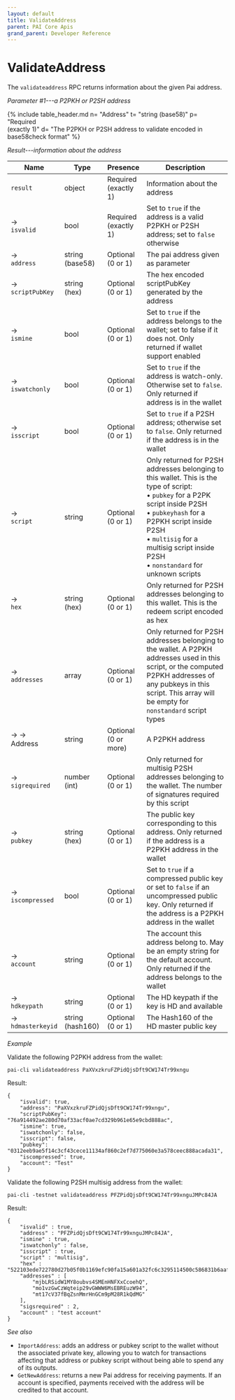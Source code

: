 ```yaml
---
layout: default
title: ValidateAddress
parent: PAI Core Apis
grand_parent: Developer Reference
---
```


ValidateAddress
=======================

The `validateaddress` RPC returns information about the given Pai address.

*Parameter #1---a P2PKH or P2SH address*

{% include table_header.md
  n= "Address"
  t= "string (base58)"
  p= "Required<br>(exactly 1)"
  d= "The P2PKH or P2SH address to validate encoded in base58check format"
%}

*Result---information about the address*

| Name | Type      | Presence            | Description
|------|-----------|---------------------|-------------
| `result`  | object | Required<br>(exactly 1) | Information about the address
| →<br>`isvalid` | bool | Required<br>(exactly 1) | Set to `true` if the address is a valid P2PKH or P2SH address; set to `false` otherwise
| →<br>`address` | string (base58) | Optional<br>(0 or 1) | The pai address given as parameter
| →<br>`scriptPubKey` | string (hex) | Optional<br>(0 or 1) | The hex encoded scriptPubKey generated by the address
| →<br>`ismine` | bool | Optional<br>(0 or 1) | Set to `true` if the address belongs to the wallet; set to false if it does not.  Only returned if wallet support enabled
| →<br>`iswatchonly` | bool | Optional<br>(0 or 1) | Set to `true` if the address is watch-only.  Otherwise set to `false`.  Only returned if address is in the wallet
| →<br>`isscript` | bool | Optional<br>(0 or 1) | Set to `true` if a P2SH address; otherwise set to `false`.  Only returned if the address is in the wallet
| →<br>`script` | string | Optional<br>(0 or 1) | Only returned for P2SH addresses belonging to this wallet. This is the type of script:<br>• `pubkey` for a P2PK script inside P2SH<br>• `pubkeyhash` for a P2PKH script inside P2SH<br>• `multisig` for a multisig script inside P2SH<br>• `nonstandard` for unknown scripts
| →<br>`hex` | string (hex) | Optional<br>(0 or 1) | Only returned for P2SH addresses belonging to this wallet.  This is the redeem script encoded as hex
| →<br>`addresses` | array | Optional<br>(0 or 1) | Only returned for P2SH addresses belonging to the wallet.  A P2PKH addresses used in this script, or the computed P2PKH addresses of any pubkeys in this script.  This array will be empty for `nonstandard` script types
| → →<br>Address | string | Optional<br>(0 or more) | A P2PKH address
| →<br>`sigrequired` | number (int) | Optional<br>(0 or 1) | Only returned for multisig P2SH addresses belonging to the wallet.  The number of signatures required by this script
| →<br>`pubkey` | string (hex) | Optional<br>(0 or 1) | The public key corresponding to this address.  Only returned if the address is a P2PKH address in the wallet
| →<br>`iscompressed` | bool | Optional<br>(0 or 1) | Set to `true` if a compressed public key or set to `false` if an uncompressed public key.  Only returned if the address is a P2PKH address in the wallet
| →<br>`account` | string | Optional<br>(0 or 1) | The account this address belong to.  May be an empty string for the default account.  Only returned if the address belongs to the wallet
| →<br>`hdkeypath` | string | Optional<br>(0 or 1) | The HD keypath if the key is HD and available
| →<br>`hdmasterkeyid` | string (hash160) | Optional<br>(0 or 1) | The Hash160 of the HD master public key


*Example*

Validate the following P2PKH address from the wallet:

```
pai-cli validateaddress PaXVxzkruFZPidQjsDft9CW174Tr99xngu
```

Result:

```
{
    "isvalid": true,
    "address": "PaXVxzkruFZPidQjsDft9CW174Tr99xngu",
    "scriptPubKey": "76a914492ae280d70af33acf0ae7cd329b961e65e9cbd888ac",
    "ismine": true,
    "iswatchonly": false,
    "isscript": false,
    "pubkey": "0312eeb9ae5f14c3cf43cece11134af860c2ef7d775060e3a578ceec888acada31",
    "iscompressed": true,
    "account": "Test"
}
```

Validate the following P2SH multisig address from the wallet:

```
pai-cli -testnet validateaddress PFZPidQjsDft9CW174Tr99xnguJMPc84JA
```

Result:

```
{
    "isvalid" : true,
    "address" : "PFZPidQjsDft9CW174Tr99xnguJMPc84JA",
    "ismine" : true,
    "iswatchonly" : false,
    "isscript" : true,
    "script" : "multisig",
    "hex" : "522103ede722780d27b05f0b1169efc90fa15a601a32fc6c3295114500c586831b6aaf2102ecd2d250a76d204011de6bc365a56033b9b3a149f679bc17205555d3c2b2854f21022d609d2f0d359e5bc0e5d0ea20ff9f5d3396cb5b1906aa9c56a0e7b5edc0c5d553ae",
    "addresses" : [
        "mjbLRSidW1MY8oubvs4SMEnHNFXxCcoehQ",
        "mo1vzGwCzWqteip29vGWWW6MsEBREuzW94",
        "mt17cV37fBqZsnMmrHnGCm9pM28R1kQdMG"
    ],
    "sigsrequired" : 2,
    "account" : "test account"
}
```

*See also*

* `ImportAddress`: adds an address or pubkey script to the wallet without the associated private key, allowing you to watch for transactions affecting that address or pubkey script without being able to spend any of its outputs.
* `GetNewAddress`: returns a new Pai address for receiving payments. If an account is specified, payments received with the address will be credited to that account.
